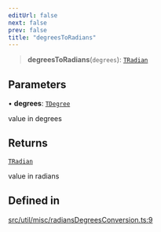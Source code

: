 ```yaml
---
editUrl: false
next: false
prev: false
title: "degreesToRadians"
---
```


> **degreesToRadians**(`degrees`): [`TRadian`](/api/type-aliases/tradian/)

## Parameters

• **degrees**: [`TDegree`](/api/type-aliases/tdegree/)

value in degrees

## Returns

[`TRadian`](/api/type-aliases/tradian/)

value in radians

## Defined in

[src/util/misc/radiansDegreesConversion.ts:9](https://github.com/fabricjs/fabric.js/blob/c093e29e73123dafcfa091ff4d5e04e690bb796e/src/util/misc/radiansDegreesConversion.ts#L9)
